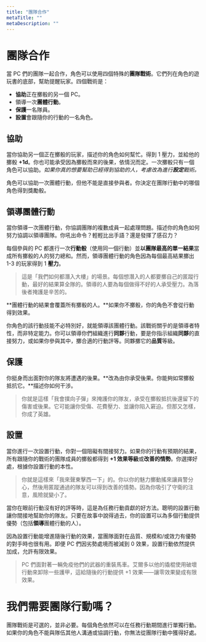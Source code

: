 ```yaml
---
title: "團隊合作"
metaTitle: ""
metaDescription: ""
---
```


# 團隊合作

當 PC 們的團隊一起合作，角色可以使用四個特殊的**團隊戰術**。它們列在角色的遊玩書的底部，幫助提醒玩家。四個戰術是：

* **協助**正在擲骰的另一個 PC。
* 領導一次**團體行動**。
* **保護**一名隊員。
* **設置**會跟隨你的行動的一名角色。

## 協助

當你協助另一個正在擲骰的玩家，描述你的角色如何幫忙。得到 1 壓力，並給他的擲骰 **+1d**。你也可能承受因為擲骰而來的後果，依情況而定。一次擲骰只有一個角色可以協助。_如果你真的想要幫助已經得到協助的人，考慮改為進行**設定**戰術。_

角色可以協助一次團體行動，但他不能是直接參與者。你決定在團隊行動中的哪個角色得到獎勵骰。

## 領導團體行動

當你領導一次團體行動，你協調團隊的複數成員一起處理問題。描述你的角色如何努力協調以領導團隊。你吼出命令？輕輕比出手語？還是發揮了感召力？

每個參與的 PC 都進行一次**行動骰**（使用同一個行動）並**以團隊最高的單一結果**當成所有擲骰的人的努力總和。然而，領導團體行動的角色因為每個最高結果擲出 <span class="game-term">1-3</span> 的玩家得到 1 **壓力**。

> 這是「我們如何都潛入大樓」的場景。每個想潛入的人都要擲自己的<span class="game-term">匿蹤</span>行動，最好的結果算全隊的。領導的人要為每個做得不好的人承受壓力。為落後者掩護是辛苦的。

**團體行動的結果會覆蓋所有擲骰的人。**如果你不擲骰，你的角色不會從行動得到效果。

你角色的該行動技能不必特別好，就能領導該團體行動。該戰術關乎的是領導者特性，而非特定能力。你可以領導你們組織進行**同夥**行動，要是你指示組織**同夥**的直接努力，或如果你參與其中，擲合適的行動評等。同夥擲它的**品質**等級。

## 保護

你挺身而出面對你的隊友將遭遇的後果。**改為由你承受後果。你能夠如常擲骰抵抗它。**描述你如何干涉。

> 你就是這樣「我會撲向子彈」來掩護你的隊友，承受在擲骰抵抗後還留下的傷害或後果。它可能讓你受傷、花費壓力、並讓你陷入窘迫。但那又怎樣，你成了英雄。

## 設置

當你進行一次設置行動，你對一個阻礙有間接努力。如果你的行動有預期的結果，所有跟隨你的戰術的團隊成員的擲骰都得到 **+1 效果等級**或**改善的情勢**。你選擇好處，根據你設置行動的本性。

> 你就是這樣來「我來聲東擊西一下」的。你以你的魅力擲<span class="game-term">動搖</span>來讓員警分心，然後用<span class="game-term">匿蹤</span>通過的隊友可以得到改善的情勢。因為你吸引了守衛的注意，風險就變小了。

當你在眼前行動沒有好的評等時，這是為任務行動貢獻的好方法。聰明的設置行動讓你間接地幫助你的隊友。只要在故事中說得過去，你的設置可以為多個行動提供優勢（包括**領導**團體行動的人）。

因為設置行動能增進隨後行動的效果，當團隊面對在品質、規模和/或效力有優勢的對手時也很有用。即便 PC 們因劣勢處境而被減到 0 效果，設置行動依然提供加成，允許有限效果。

> PC 們面對著一輛免疫他們的武器的重裝馬車。艾爾多以他的撬棍使用<span class="game-term">破壞</span>行動來卸除一些護甲，這給隨後的行動提供 +1 效果——讓零效果變成有限效果。

# 我們需要團隊行動嗎？

團隊戰術是可選的，並非必要。每個角色依然可以在任務行動期間進行單獨行動。如果你的角色不能與隊伍其他人溝通或協調行動，你無法從團隊行動中獲得好處。